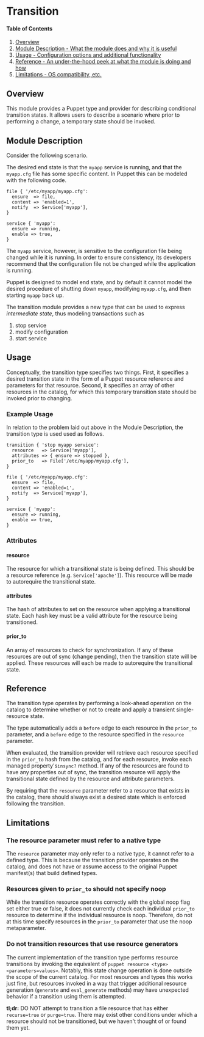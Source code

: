 # Transition

#### Table of Contents

1. [Overview](#overview)
2. [Module Description - What the module does and why it is useful](#module-description)
4. [Usage - Configuration options and additional functionality](#usage)
5. [Reference - An under-the-hood peek at what the module is doing and how](#reference)
6. [Limitations - OS compatibility, etc.](#limitations)

## Overview

This module provides a Puppet type and provider for describing conditional
transition states. It allows users to describe a scenario where prior to
performing a change, a temporary state should be invoked.

## Module Description

Consider the following scenario.

The desired end state is that the `myapp` service is running, and that the
`myapp.cfg` file has some specific content. In Puppet this can be modeled with
the following code.

````puppet
file { '/etc/myapp/myapp.cfg':
  ensure  => file,
  content => 'enabled=1',
  notify  => Service['myapp'],
}

service { 'myapp':
  ensure => running,
  enable => true,
}
````

The `myapp` service, however, is sensitive to the configuration file being
changed while it is running. In order to ensure consistency, its developers
recommend that the configuration file not be changed while the application is
running.

Puppet is designed to model end state, and by default it cannot model the
desired procedure of shutting down `myapp`, modifying `myapp.cfg`, and then
starting `myapp` back up.

The transition module provides a new type that can be used to express
*intermediate state*, thus modeling transactions such as

1. stop service
2. modify configuration
3. start service

## Usage

Conceptually, the transition type specifies two things. First, it specifies a
desired transition state in the form of a Puppet resource reference and
parameters for that resource. Second, it specifies an array of other resources
in the catalog, for which this temporary transition state should be invoked
prior to changing.

### Example Usage

In relation to the problem laid out above in the Module Description, the
transition type is used used as follows.

````puppet
transition { 'stop myapp service':
  resource   => Service['myapp'],
  attributes => { ensure => stopped },
  prior_to   => File['/etc/myapp/myapp.cfg'],
}

file { '/etc/myapp/myapp.cfg':
  ensure  => file,
  content => 'enabled=1',
  notify  => Service['myapp'],
}

service { 'myapp':
  ensure => running,
  enable => true,
}
````

### Attributes

#### resource

The resource for which a transitional state is being defined. This should be a
resource reference (e.g. `Service['apache']`). This resource will be made to
autorequire the transitional state.

#### attributes

The hash of attributes to set on the resource when applying a transitional
state. Each hash key must be a valid attribute for the resource being
transitioned.

#### prior_to

An array of resources to check for synchronization. If any of these resources
are out of sync (change pending), then the transition state will be applied.
These resources will each be made to autorequire the transitional state.

## Reference

The transition type operates by performing a look-ahead operation on the
catalog to determine whether or not to create and apply a transient
single-resource state.

The type automatically adds a `before` edge to each resource in the `prior_to`
parameter, and a `before` edge to the resource specified in the `resource`
parameter.

When evaluated, the transition provider will retrieve each resource specified
in the `prior_to` hash from the catalog, and for each resource, invoke each
managed property's`insync?` method. If any of the resources are found to have
any properties out of sync, the transition resource will apply the transitional
state defined by the resource and attribute parameters.

By requiring that the `resource` parameter refer to a resource that exists in
the catalog, there should always exist a desired state which is enforced
following the transition.

## Limitations

### The resource parameter must refer to a native type

The `resource` parameter may only refer to a native type, it cannot refer to a
defined type. This is because the transition provider operates on the catalog,
and does not have or assume access to the original Puppet manifest(s) that
build defined types.

### Resources given to `prior_to` should not specify noop

While the transition resource operates correctly with the global noop flag set
either true or false, it does not currently check each individual `prior_to`
resource to determine if the individual resource is noop. Therefore, do not at
this time specify resources in the `prior_to` parameter that use the noop
metaparameter.

### Do not transition resources that use resource generators

The current implementation of the transition type performs resource transitions
by invoking the equivalent of `puppet resource <type> <parameters=values>`.
Notably, this state change operation is done outside the scope of the current
catalog. For most resources and types this works just fine, but resources
invoked in a way that trigger additional resource generation (`generate` and
`eval_generate` methods) may have unexpected behavior if a transition using
them is attempted.

**tl;dr:** DO NOT attempt to transition a file resource that has either
`recurse=true` or `purge=true`. There may exist other conditions under which a
resource should not be transitioned, but we haven't thought of or found them
yet.
